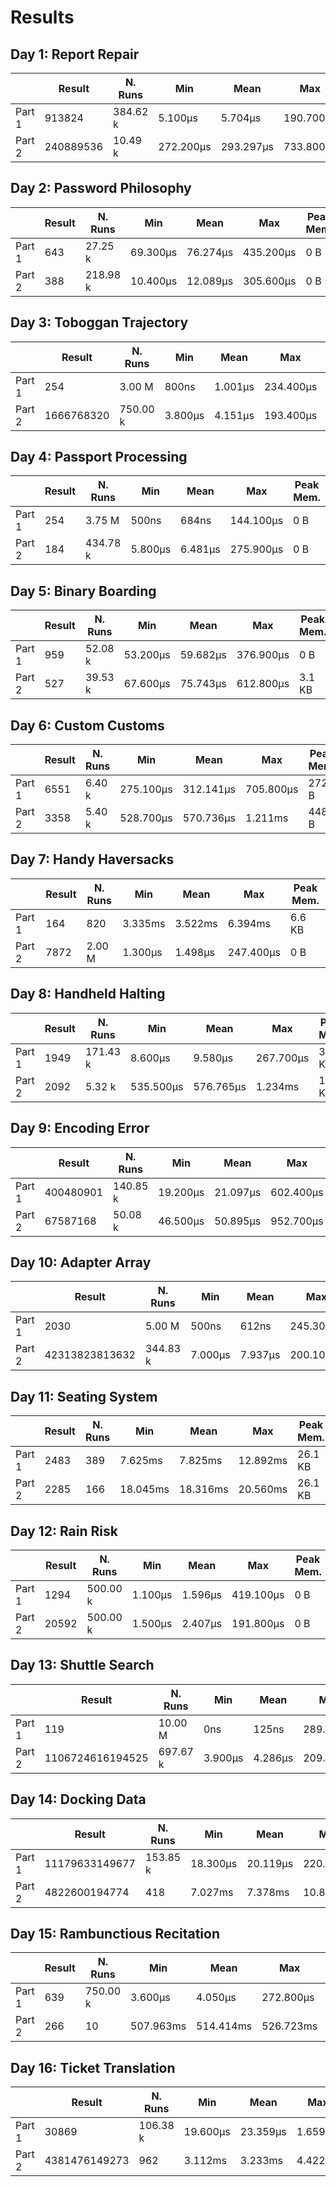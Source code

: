 # Results

## Day 1: Report Repair
||Result|N. Runs|Min|Mean|Max|Peak Mem.
|---|---|---|---|---|---|---|
|Part 1|913824|384.62 k|5.100µs|5.704µs|190.700µs|0 B|
|Part 2|240889536|10.49 k|272.200µs|293.297µs|733.800µs|0 B|

## Day 2: Password Philosophy
||Result|N. Runs|Min|Mean|Max|Peak Mem.
|---|---|---|---|---|---|---|
|Part 1|643|27.25 k|69.300µs|76.274µs|435.200µs|0 B|
|Part 2|388|218.98 k|10.400µs|12.089µs|305.600µs|0 B|

## Day 3: Toboggan Trajectory
||Result|N. Runs|Min|Mean|Max|Peak Mem.
|---|---|---|---|---|---|---|
|Part 1|254|3.00 M|800ns|1.001µs|234.400µs|0 B|
|Part 2|1666768320|750.00 k|3.800µs|4.151µs|193.400µs|0 B|

## Day 4: Passport Processing
||Result|N. Runs|Min|Mean|Max|Peak Mem.
|---|---|---|---|---|---|---|
|Part 1|254|3.75 M|500ns|684ns|144.100µs|0 B|
|Part 2|184|434.78 k|5.800µs|6.481µs|275.900µs|0 B|

## Day 5: Binary Boarding
||Result|N. Runs|Min|Mean|Max|Peak Mem.
|---|---|---|---|---|---|---|
|Part 1|959|52.08 k|53.200µs|59.682µs|376.900µs|0 B|
|Part 2|527|39.53 k|67.600µs|75.743µs|612.800µs|3.1 KB|

## Day 6: Custom Customs
||Result|N. Runs|Min|Mean|Max|Peak Mem.
|---|---|---|---|---|---|---|
|Part 1|6551|6.40 k|275.100µs|312.141µs|705.800µs|272 B|
|Part 2|3358|5.40 k|528.700µs|570.736µs|1.211ms|448 B|

## Day 7: Handy Haversacks
||Result|N. Runs|Min|Mean|Max|Peak Mem.
|---|---|---|---|---|---|---|
|Part 1|164|820|3.335ms|3.522ms|6.394ms|6.6 KB|
|Part 2|7872|2.00 M|1.300µs|1.498µs|247.400µs|0 B|

## Day 8: Handheld Halting
||Result|N. Runs|Min|Mean|Max|Peak Mem.
|---|---|---|---|---|---|---|
|Part 1|1949|171.43 k|8.600µs|9.580µs|267.700µs|3.5 KB|
|Part 2|2092|5.32 k|535.500µs|576.765µs|1.234ms|17.3 KB|

## Day 9: Encoding Error
||Result|N. Runs|Min|Mean|Max|Peak Mem.
|---|---|---|---|---|---|---|
|Part 1|400480901|140.85 k|19.200µs|21.097µs|602.400µs|0 B|
|Part 2|67587168|50.08 k|46.500µs|50.895µs|952.700µs|0 B|

## Day 10: Adapter Array
||Result|N. Runs|Min|Mean|Max|Peak Mem.
|---|---|---|---|---|---|---|
|Part 1|2030|5.00 M|500ns|612ns|245.300µs|0 B|
|Part 2|42313823813632|344.83 k|7.000µs|7.937µs|200.100µs|4.1 KB|

## Day 11: Seating System
||Result|N. Runs|Min|Mean|Max|Peak Mem.
|---|---|---|---|---|---|---|
|Part 1|2483|389|7.625ms|7.825ms|12.892ms|26.1 KB|
|Part 2|2285|166|18.045ms|18.316ms|20.560ms|26.1 KB|

## Day 12: Rain Risk
||Result|N. Runs|Min|Mean|Max|Peak Mem.
|---|---|---|---|---|---|---|
|Part 1|1294|500.00 k|1.100µs|1.596µs|419.100µs|0 B|
|Part 2|20592|500.00 k|1.500µs|2.407µs|191.800µs|0 B|

## Day 13: Shuttle Search
||Result|N. Runs|Min|Mean|Max|Peak Mem.
|---|---|---|---|---|---|---|
|Part 1|119|10.00 M|0ns|125ns|289.100µs|0 B|
|Part 2|1106724616194525|697.67 k|3.900µs|4.286µs|209.900µs|0 B|

## Day 14: Docking Data
||Result|N. Runs|Min|Mean|Max|Peak Mem.
|---|---|---|---|---|---|---|
|Part 1|11179633149677|153.85 k|18.300µs|20.119µs|220.600µs|524.3 KB|
|Part 2|4822600194774|418|7.027ms|7.378ms|10.830ms|3.3 MB|

## Day 15: Rambunctious Recitation
||Result|N. Runs|Min|Mean|Max|Peak Mem.
|---|---|---|---|---|---|---|
|Part 1|639|750.00 k|3.600µs|4.050µs|272.800µs|8.1 KB|
|Part 2|266|10|507.963ms|514.414ms|526.723ms|120.0 MB|

## Day 16: Ticket Translation
||Result|N. Runs|Min|Mean|Max|Peak Mem.
|---|---|---|---|---|---|---|
|Part 1|30869|106.38 k|19.600µs|23.359µs|1.659ms|0 B|
|Part 2|4381476149273|962|3.112ms|3.233ms|4.422ms|16.3 KB|
